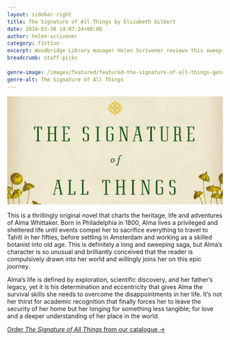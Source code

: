 ```yaml
---
layout: sidebar-right
title: The Signature of All Things by Elizabeth Gilbert
date: 2016-03-30 14:07:24+00:00
author: helen-scrivener
category: fiction
excerpt: Woodbridge Library manager Helen Scrivener reviews this sweeping saga.
breadcrumb: staff-picks

genre-image: /images/featured/featured-the-signature-of-all-things-genre.jpg
genre-alt: The Signature of All Things
---
```

![The Signature of All Things by Elizabeth Gilbert](/images/featured/featured-the-signature-of-all-things.jpg)

This is a thrillingly original novel that charts the heritage, life and adventures of Alma Whittaker. Born in Philadelphia in 1800, Alma lives a privileged and sheltered life until events compel her to sacrifice everything to travel to Tahiti in her fifties, before settling in Amsterdam and working as a skilled botanist into old age. This is definitely a long and sweeping saga, but Alma’s character is so unusual and brilliantly conceived that the reader is compulsively drawn into her world and willingly joins her on this epic journey.

Alma’s life is defined by exploration, scientific discovery, and her father’s legacy, yet it is his determination and eccentricity that gives Alma the survival skills she needs to overcome the disappointments in her life. It’s not her thirst for academic recognition that finally forces her to leave the security of her home but her longing for something less tangible; for love and a deeper understanding of her place in the world.

[Order <cite>The Signature of All Things</cite> from our catalogue →](https://suffolk.spydus.co.uk/cgi-bin/spydus.exe/ENQ/OPAC/BIBENQ/20137112?QRY=CTIBIB%3C%20IRN(25013925)&QRYTEXT=The%20signature%20of%20all%20things)
